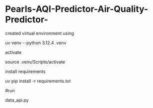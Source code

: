 # Pearls-AQI-Predictor-Air-Quality-Predictor-

created virtual environment using 

uv venv --python 3.12.4 .venv

activate

source .venv/Scripts/activate

install requirements

uv pip install -r requirements.txt


#run

data_api.py

